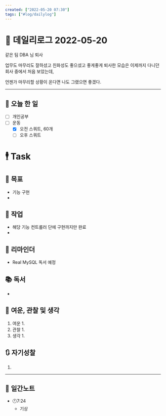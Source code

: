 ```yaml
---
created: ["2022-05-20 07:30"]
tags: ["#log/dailylog"]
---
```


# 📅 데일리로그  2022-05-20
같은 팀 DBA 님 퇴사

업무도 마무리도 잘하셨고 친화성도 좋으셨고 좋게좋게 퇴사한 모습은 이제까지 다니던 회사 중에서 처음 보았는데,

언젠가 마무리할 상황이 온다면 나도 그랬으면 좋겠다.

---
## 🔷 오늘 한 일
- [ ] 개인공부
- [ ] 운동
	- [x] 오전 스쿼트, 60개
	- [ ] 오후 스쿼트
# 🕴 Task
## 🎯 목표
- 기능 구현
- 
## 🚀 작업
- 해당 기능 컨트롤러 단에 구현까지만 완료
- 
## 📕 리마인더
- Real MySQL 독서 예정
## 📚 독서
- 
##  💬 여운, 관찰 및 생각
1. 여운
	1. 
2. 관찰
	1. 
3. 생각
	1. 
## 🔃 자기성찰
1. 
---

## 📅 일간노트
- 🕛7:24 
	- 기상